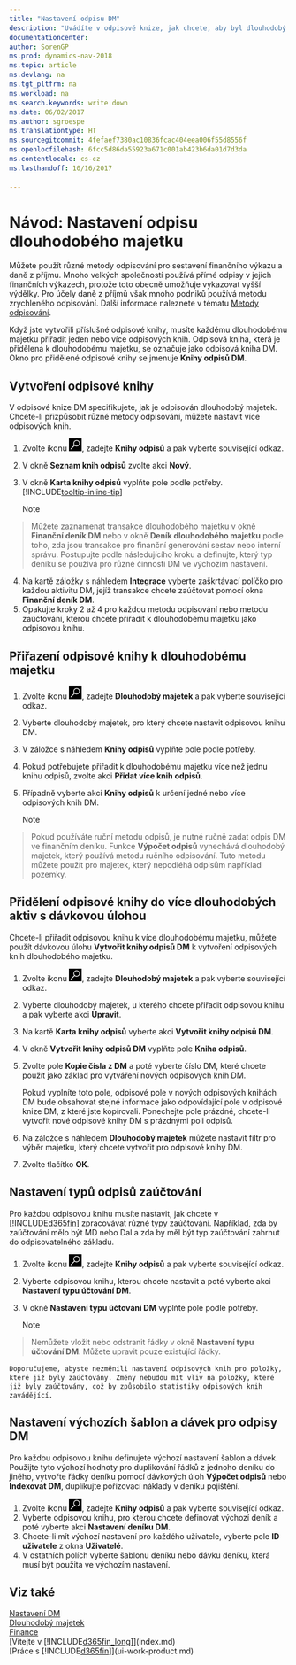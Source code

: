 ```yaml
---
title: "Nastavení odpisu DM"
description: "Uvádíte v odpisové knize, jak chcete, aby byl dlouhodobý majetek odpisován nebo odepsán."
documentationcenter: 
author: SorenGP
ms.prod: dynamics-nav-2018
ms.topic: article
ms.devlang: na
ms.tgt_pltfrm: na
ms.workload: na
ms.search.keywords: write down
ms.date: 06/02/2017
ms.author: sgroespe
ms.translationtype: HT
ms.sourcegitcommit: 4fefaef7380ac10836fcac404eea006f55d8556f
ms.openlocfilehash: 6fcc5d86da55923a671c001ab423b6da01d7d3da
ms.contentlocale: cs-cz
ms.lasthandoff: 10/16/2017

---
```

# <a name="how-to-set-up-fixed-asset-depreciation"></a>Návod: Nastavení odpisu dlouhodobého majetku
 Můžete použít různé metody odpisování pro sestavení finančního výkazu a daně z příjmu. Mnoho velkých společností používá přímé odpisy v jejich finančních výkazech, protože toto obecně umožňuje vykazovat vyšší výdělky. Pro účely daně z příjmů však mnoho podniků používá metodu zrychleného odpisování. Další informace naleznete v tématu [Metody odpisování](fa-depreciation-methods.md).

 Když jste vytvořili příslušné odpisové knihy, musíte každému dlouhodobému majetku přiřadit jeden nebo více odpisových knih. Odpisová kniha, která je přidělena k dlouhodobému majetku, se označuje jako odpisová kniha DM. Okno pro přidělené odpisové knihy se jmenuje **Knihy odpisů DM**.

## <a name="to-create-a-depreciation-book"></a>Vytvoření odpisové knihy
V odpisové knize DM specifikujete, jak je odpisován dlouhodobý majetek. Chcete-li přizpůsobit různé metody odpisování, můžete nastavit více odpisových knih.  

1. Zvolte ikonu ![Vyhledat stránku nebo sestavu](media/ui-search/search_small.png "Ikona Vyhledat stránku nebo sestavu"), zadejte **Knihy odpisů** a pak vyberte související odkaz.
2. V okně **Seznam knih odpisů** zvolte akci **Nový**.
3. V okně **Karta knihy odpisů** vyplňte pole podle potřeby. [!INCLUDE[tooltip-inline-tip](includes/tooltip-inline-tip_md.md)]

    > [!NOTE]  
>   Můžete zaznamenat transakce dlouhodobého majetku v okně **Finanční deník DM** nebo v okně **Deník dlouhodobého majetku** podle toho, zda jsou transakce pro finanční generování sestav nebo interní správu. Postupujte podle následujícího kroku a definujte, který typ deníku se používá pro různé činnosti DM ve výchozím nastavení.
4. Na kartě záložky s náhledem **Integrace** vyberte zaškrtávací políčko pro každou aktivitu DM, jejíž transakce chcete zaúčtovat pomocí okna **Finanční deník DM**.
5. Opakujte kroky 2 až 4 pro každou metodu odpisování nebo metodu zaúčtování, kterou chcete přiřadit k dlouhodobému majetku jako odpisovou knihu.

## <a name="to-assign-a-depreciation-book-to-a-fixed-asset"></a>Přiřazení odpisové knihy k dlouhodobému majetku
1. Zvolte ikonu ![Vyhledat stránku nebo sestavu](media/ui-search/search_small.png "Ikona Vyhledat stránku nebo sestavu"), zadejte **Dlouhodobý majetek** a pak vyberte související odkaz.
2. Vyberte dlouhodobý majetek, pro který chcete nastavit odpisovou knihu DM.
3. V záložce s náhledem **Knihy odpisů** vyplňte pole podle potřeby.
4. Pokud potřebujete přiřadit k dlouhodobému majetku více než jednu knihu odpisů, zvolte akci **Přidat více knih odpisů**.
5. Případně vyberte akci **Knihy odpisů** k určení jedné nebo více odpisových knih DM.

    > [!NOTE]  
>   Pokud používáte ruční metodu odpisů, je nutné ručně zadat odpis DM ve finančním deníku. Funkce **Výpočet odpisů** vynechává dlouhodobý majetek, který používá metodu ručního odpisování. Tuto metodu můžete použít pro majetek, který nepodléhá odpisům například pozemky.

## <a name="to-assign-a-depreciation-book-to-multiple-fixed-assets-with-a-batch-job"></a>Přidělení odpisové knihy do více dlouhodobých aktiv s dávkovou úlohou
Chcete-li přiřadit odpisovou knihu k více dlouhodobému majetku, můžete použít dávkovou úlohu **Vytvořit knihy odpisů DM** k vytvoření odpisových knih dlouhodobého majetku.  

1. Zvolte ikonu ![Vyhledat stránku nebo sestavu](media/ui-search/search_small.png "Ikona Vyhledat stránku nebo sestavu"), zadejte **Dlouhodobý majetek** a pak vyberte související odkaz.
2. Vyberte dlouhodobý majetek, u kterého chcete přiřadit odpisovou knihu a pak vyberte akci **Upravit**.
3. Na kartě **Karta knihy odpisů** vyberte akci **Vytvořit knihy odpisů DM**.
4. V okně **Vytvořit knihy odpisů DM** vyplňte pole **Kniha odpisů**.
5. Zvolte pole **Kopie čísla z DM** a poté vyberte číslo DM, které chcete použít jako základ pro vytváření nových odpisových knih DM.

    Pokud vyplníte toto pole, odpisové pole v nových odpisových knihách DM bude obsahovat stejné informace jako odpovídající pole v odpisové knize DM, z které jste kopírovali. Ponechejte pole prázdné, chcete-li vytvořit nové odpisové knihy DM s prázdnými poli odpisů.  
6. Na záložce s náhledem **Dlouhodobý majetek** můžete nastavit filtr pro výběr majetku, který chcete vytvořit pro odpisové knihy DM.
7. Zvolte tlačítko **OK**.

## <a name="to-set-up-depreciation-posting-types"></a>Nastavení typů odpisů zaúčtování
Pro každou odpisovou knihu musíte nastavit, jak chcete v [!INCLUDE[d365fin](includes/d365fin_md.md)] zpracovávat různé typy zaúčtování. Například, zda by zaúčtování mělo být MD nebo Dal a zda by měl být typ zaúčtování zahrnut do odpisovatelného základu.  

1. Zvolte ikonu ![Vyhledat stránku nebo sestavu](media/ui-search/search_small.png "Ikona Vyhledat stránku nebo sestavu"), zadejte **Knihy odpisů** a pak vyberte související odkaz.  
2. Vyberte odpisovou knihu, kterou chcete nastavit a poté vyberte akci **Nastavení typu účtování DM**.
3. V okně **Nastavení typu účtování DM** vyplňte pole podle potřeby.

    > [!NOTE]  
>   Nemůžete vložit nebo odstranit řádky v okně **Nastavení typu účtování DM**. Můžete upravit pouze existující řádky.

    Doporučujeme, abyste nezměnili nastavení odpisových knih pro položky, které již byly zaúčtovány. Změny nebudou mít vliv na položky, které již byly zaúčtovány, což by způsobilo statistiky odpisových knih zavádějící.

## <a name="to-set-up-default-templates-and-batches-for-fixed-asset-depreciation"></a>Nastavení výchozích šablon a dávek pro odpisy DM
Pro každou odpisovou knihu definujete výchozí nastavení šablon a dávek. Použijte tyto výchozí hodnoty pro duplikování řádků z jednoho deníku do jiného, vytvořte řádky deníku pomocí dávkových úloh **Výpočet odpisů** nebo **Indexovat DM**, duplikujte pořizovací náklady v deníku pojištění.  

1. Zvolte ikonu ![Vyhledat stránku nebo sestavu](media/ui-search/search_small.png "Ikona Vyhledat stránku nebo sestavu"), zadejte **Knihy odpisů** a pak vyberte související odkaz.  
2. Vyberte odpisovou knihu, pro kterou chcete definovat výchozí deník a poté vyberte akci **Nastavení deníku DM**.  
3. Chcete-li mít výchozí nastavení pro každého uživatele, vyberte pole **ID uživatele** z okna **Uživatelé**.  
4. V ostatních polích vyberte šablonu deníku nebo dávku deníku, která musí být použita ve výchozím nastavení.  

## <a name="see-also"></a>Viz také
[Nastavení DM](fa-setup.md)  
[Dlouhodobý majetek](fa-manage.md)  
[Finance](finance.md)  
[Vítejte v [!INCLUDE[d365fin_long](includes/d365fin_long_md.md)]](index.md)  
[Práce s [!INCLUDE[d365fin](includes/d365fin_md.md)]](ui-work-product.md)

